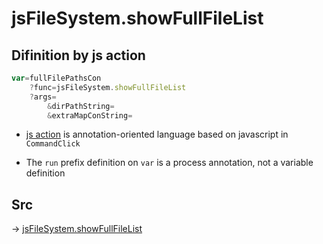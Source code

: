 # jsFileSystem.showFullFileList

## Difinition by js action

```js.js
var=fullFilePathsCon
	?func=jsFileSystem.showFullFileList
	?args=
		&dirPathString=
		&extraMapConString=
```

- [js action](#) is annotation-oriented language based on javascript in `CommandClick`

- The `run` prefix definition on `var` is a process annotation, not a variable definition

## Src

-> [jsFileSystem.showFullFileList](https://github.com/puutaro/CommandClick/blob/master/app/src/main/java/com/puutaro/commandclick/fragment_lib/terminal_fragment/js_interface/file/JsFileSystem.kt#L278)


